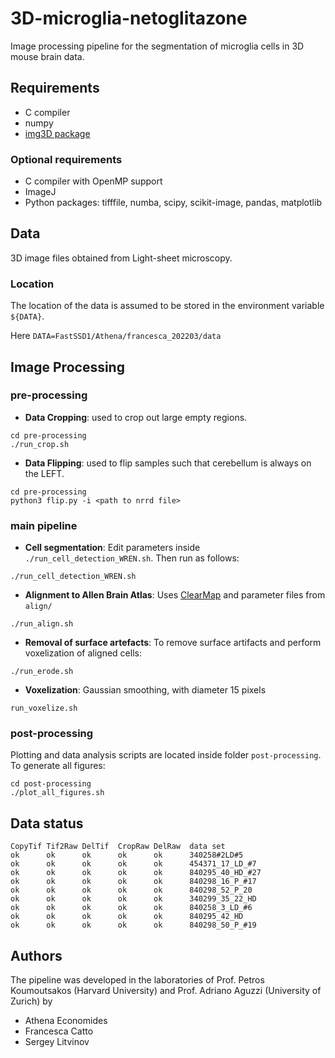 # 3D-microglia-netoglitazone

Image processing pipeline for the segmentation of microglia cells in 3D mouse brain data.


## Requirements

* C compiler
* numpy
* [img3D package](https://github.com/aecon/img3D)

### Optional requirements

* C compiler with OpenMP support
* ImageJ
* Python packages: tifffile, numba, scipy, scikit-image, pandas, matplotlib



## Data

3D image files obtained from Light-sheet microscopy.

### Location

The location of the data is assumed to be stored in the environment variable `${DATA}`.

Here `DATA=FastSSD1/Athena/francesca_202203/data`



## Image Processing

### pre-processing

* **Data Cropping**: used to crop out large empty regions.
```
cd pre-processing
./run_crop.sh
```

* **Data Flipping**: used to flip samples such that cerebellum is always on the LEFT.
```
cd pre-processing
python3 flip.py -i <path to nrrd file>
```


### main pipeline

* **Cell segmentation**: Edit parameters inside `./run_cell_detection_WREN.sh`. Then run as follows: 
```
./run_cell_detection_WREN.sh
```

* **Alignment to Allen Brain Atlas**: Uses [ClearMap](https://github.com/ChristophKirst/ClearMap2) and parameter files from `align/`
```
./run_align.sh
```

* **Removal of surface artefacts**: To remove surface artifacts and perform voxelization of aligned cells:
```
./run_erode.sh
```

* **Voxelization**: Gaussian smoothing, with diameter 15 pixels
```
run_voxelize.sh
```

### post-processing
Plotting and data analysis scripts are located inside folder `post-processing`. To generate all figures:
```
cd post-processing
./plot_all_figures.sh
```


## Data status
```
CopyTif Tif2Raw DelTif  CropRaw DelRaw  data set  
ok      ok      ok      ok      ok      340258#2LD#5  
ok      ok      ok      ok      ok      454371_17_LD_#7  
ok      ok      ok      ok      ok      840295_40_HD_#27  
ok      ok      ok      ok      ok      840298_16_P_#17  
ok      ok      ok      ok      ok      840298_52_P_20  
ok      ok      ok      ok      ok      340299_35_22_HD  
ok      ok      ok      ok      ok      840258_3_LD_#6  
ok      ok      ok      ok      ok      840295_42_HD  
ok      ok      ok      ok      ok      840298_50_P_#19  
```


## Authors
The pipeline was developed in the laboratories of Prof. Petros Koumoutsakos (Harvard University) and Prof. Adriano Aguzzi (University of Zurich) by
* Athena Economides
* Francesca Catto
* Sergey Litvinov
